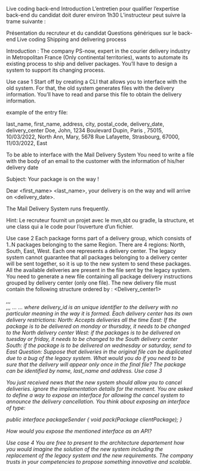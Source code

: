 Live coding back-end
Introduction
L’entretien pour qualifier l’expertise back-end du candidat doit durer environ 1h30
L’instructeur peut suivre la trame suivante :

Présentation du recruteur et du candidat
Questions génériques sur le back-end
Live coding
Shipping and delivering process

Introduction :
The company PS-now, expert in the courier delivery industry in Metropolitan France (Only continental territories), wants to automate its existing process to ship and deliver packages. You’ll have to design a system to support its changing process.

Use case 1
Start off by creating a CLI that allows you to interface with the old system. For that, the old system generates files with the delivery information. You’ll have to read and parse this file to obtain the delivery information.

example of the entry file:

last_name, first_name, address, city, postal_code, delivery_date, delivery_center
Doe, John,  1234 Boulevard Dupin, Paris ,  75015, 10/03/2022, North
Ann, Mary, 5678 Rue Lafayette, Strasbourg, 67000, 11/03/2022, East

To be able to interface with the Mail Delivery System You need to write a file with the body of an email to the customer with the information of his/her delivery date

Subject: Your package is on the way !

Dear <first_name> <last_name>, your delivery is on the way and will arrive on <delivery_date>.

The Mail Delivery System runs frequently.

Hint:
Le recruteur fournit un projet avec le mvn,sbt ou gradle, la structure, et une class qui a le code pour l’ouverture d’un fichier.

Use case 2
Each package forms part of a delivery group, which consists of 1..N packages belonging to the same Region. There are 4 regions: North, South, East, West. Each one represents a delivery center.
The legacy system cannot guarantee that all packages belonging to a delivery center will be sent together, so it is up to the new system to send these packages.
All the available deliveries are present in the file sent by the legacy system. You need to generate a new file containing all package delivery instructions grouped by delivery center (only one file).
The new delivery file must contain the following structure ordered by :
<Delivery_center1>
<address>,<last_name><first_name>,<delivery_date>,<delivery_id>
<address>,<last_name><first_name>,<delivery_date>,<delivery_id>
…
<Delivery_center2>
…
where delivery_id is an unique identifier to the delivery with no particular meaning in the way it is formed. 
Each delivery center has its own delivery restrictions:
North: 
Accepts deliveries all the time
East:
If the package is to be delivered on monday or thursday, it needs to be changed to the North delivery center
West:
if the packages is to be delivered on tuesday or friday,  it needs to be changed to the South delivery center
South:
if the package is to be delivered on wednesday or saturday, send to East
Question:
Suppose that deliveries in the original file can be duplicated due to a bug of the legacy system. What would you do if you need to be sure that the delivery will appear only once in the final file? The package can be identified by name, last_name and address.
Use case 3

You just received news that the new system should allow you to cancel deliveries. ignore the implementation details for the moment. You are asked to define a way to expose an interface for allowing the cancel system to announce the delivery cancellation. You think about  exposing an interface of type:

public interface packageSender {
void pack(Package clientPackage);
}

How would you expose the mentioned interface as an API?

Use case 4
You are free to present to the architecture departement how you would imagine the solution of the new system including the replacement of the legacy system and the new requirements. The company trusts in your competencies to propose something innovative and scalable.

